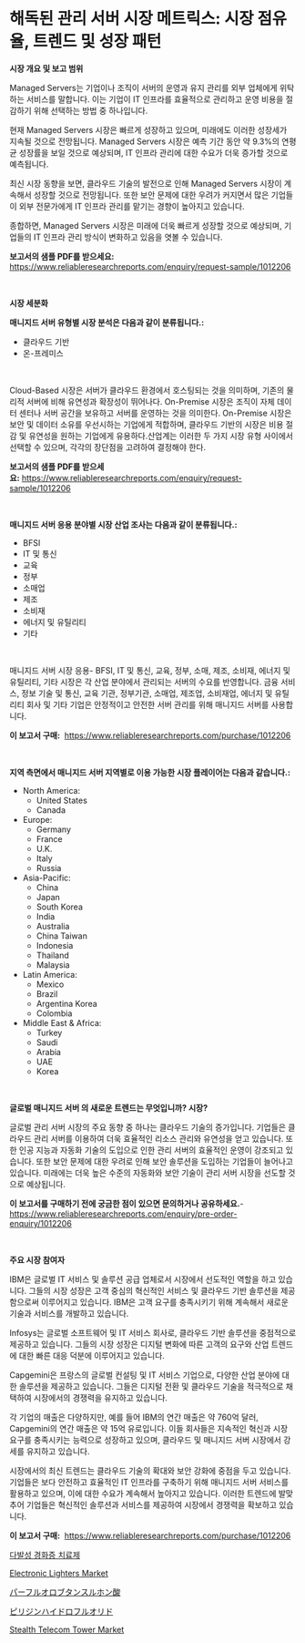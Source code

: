 <p><h1>해독된 관리 서버 시장 메트릭스: 시장 점유율, 트렌드 및 성장 패턴</h1></p><p><strong>시장 개요 및 보고 범위</strong></p>
<p><p>Managed Servers는 기업이나 조직이 서버의 운영과 유지 관리를 외부 업체에게 위탁하는 서비스를 말합니다. 이는 기업이 IT 인프라를 효율적으로 관리하고 운영 비용을 절감하기 위해 선택하는 방법 중 하나입니다.</p><p>현재 Managed Servers 시장은 빠르게 성장하고 있으며, 미래에도 이러한 성장세가 지속될 것으로 전망됩니다. Managed Servers 시장은 예측 기간 동안 약 9.3%의 연평균 성장률을 보일 것으로 예상되며, IT 인프라 관리에 대한 수요가 더욱 증가할 것으로 예측됩니다.</p><p>최신 시장 동향을 보면, 클라우드 기술의 발전으로 인해 Managed Servers 시장이 계속해서 성장할 것으로 전망됩니다. 또한 보안 문제에 대한 우려가 커지면서 많은 기업들이 외부 전문가에게 IT 인프라 관리를 맡기는 경향이 높아지고 있습니다.</p><p>종합하면, Managed Servers 시장은 미래에 더욱 빠르게 성장할 것으로 예상되며, 기업들의 IT 인프라 관리 방식이 변화하고 있음을 엿볼 수 있습니다.</p></p>
<p><strong>보고서의 샘플 PDF를 받으세요:</strong> <a href="https://www.reliableresearchreports.com/enquiry/request-sample/1012206">https://www.reliableresearchreports.com/enquiry/request-sample/1012206</a></p>
<p>&nbsp;</p>
<p><strong>시장 세분화</strong></p>
<p><strong>매니지드 서버 유형별 시장 분석은 다음과 같이 분류됩니다.:</strong></p>
<p><ul><li>클라우드 기반</li><li>온-프레미스</li></ul></p>
<p>&nbsp;</p>
<p><p>Cloud-Based 시장은 서버가 클라우드 환경에서 호스팅되는 것을 의미하며, 기존의 물리적 서버에 비해 유연성과 확장성이 뛰어나다. On-Premise 시장은 조직이 자체 데이터 센터나 서버 공간을 보유하고 서버를 운영하는 것을 의미한다. On-Premise 시장은 보안 및 데이터 소유를 우선시하는 기업에게 적합하며, 클라우드 기반의 시장은 비용 절감 및 유연성을 원하는 기업에게 유용하다.산업계는 이러한 두 가지 시장 유형 사이에서 선택할 수 있으며, 각각의 장단점을 고려하여 결정해야 한다.</p></p>
<p><strong>보고서의 샘플 PDF를 받으세요:</strong>&nbsp;<a href="https://www.reliableresearchreports.com/enquiry/request-sample/1012206">https://www.reliableresearchreports.com/enquiry/request-sample/1012206</a></p>
<p>&nbsp;</p>
<p><strong> 매니지드 서버 응용 분야별 시장 산업 조사는 다음과 같이 분류됩니다.:</strong></p>
<p><ul><li>BFSI</li><li>IT 및 통신</li><li>교육</li><li>정부</li><li>소매업</li><li>제조</li><li>소비재</li><li>에너지 및 유틸리티</li><li>기타</li></ul></p>
<p>&nbsp;</p>
<p><p>매니지드 서버 시장 응용- BFSI, IT 및 통신, 교육, 정부, 소매, 제조, 소비재, 에너지 및 유틸리티, 기타 시장은 각 산업 분야에서 관리되는 서버의 수요를 반영합니다. 금융 서비스, 정보 기술 및 통신, 교육 기관, 정부기관, 소매업, 제조업, 소비재업, 에너지 및 유틸리티 회사 및 기타 기업은 안정적이고 안전한 서버 관리를 위해 매니지드 서버를 사용합니다.</p></p>
<p><strong>이 보고서 구매:</strong>&nbsp; <a href="https://www.reliableresearchreports.com/purchase/1012206">https://www.reliableresearchreports.com/purchase/1012206</a></p>
<p>&nbsp;</p>
<p><strong>지역 측면에서 매니지드 서버 지역별로 이용 가능한 시장 플레이어는 다음과 같습니다.:</strong></p>
<p><ul>
    <li>
        North America:
        <ul>
            <li>United States</li>
            <li>Canada</li>
        </ul>
    </li>
    <li>
        Europe:
        <ul>
            <li>Germany</li>
            <li>France</li>
            <li>U.K.</li>
            <li>Italy</li>
            <li>Russia</li>
        </ul>
    </li>
    <li>
        Asia-Pacific:
        <ul>
            <li>China</li>
            <li>Japan</li>
            <li>South Korea</li>
            <li>India</li>
            <li>Australia</li>
            <li>China Taiwan</li>
            <li>Indonesia</li>
            <li>Thailand</li>
            <li>Malaysia</li>
        </ul>
    </li>
    <li>
        Latin America:
        <ul>
            <li>Mexico</li>
            <li>Brazil</li>
            <li>Argentina Korea</li>
            <li>Colombia</li>
        </ul>
    </li>
    <li>
        Middle East & Africa:
        <ul>
            <li>Turkey</li>
            <li>Saudi</li>
            <li>Arabia</li>
            <li>UAE</li>
            <li>Korea</li>
        </ul>
    </li>
    </ul></p>
<p>&nbsp;</p>
<p><strong>글로벌 매니지드 서버 의 새로운 트렌드는 무엇입니까? 시장?</strong></p>
<p><p>글로벌 관리 서버 시장의 주요 동향 중 하나는 클라우드 기술의 증가입니다. 기업들은 클라우드 관리 서버를 이용하여 더욱 효율적인 리소스 관리와 유연성을 얻고 있습니다. 또한 인공 지능과 자동화 기술의 도입으로 인한 관리 서버의 효율적인 운영이 강조되고 있습니다. 또한 보안 문제에 대한 우려로 인해 보안 솔루션을 도입하는 기업들이 늘어나고 있습니다. 미래에는 더욱 높은 수준의 자동화와 보안 기술이 관리 서버 시장을 선도할 것으로 예상됩니다.</p></p>
<p><strong>이 보고서를 구매하기 전에 궁금한 점이 있으면 문의하거나 공유하세요.</strong>- <a href="https://www.reliableresearchreports.com/enquiry/pre-order-enquiry/1012206">https://www.reliableresearchreports.com/enquiry/pre-order-enquiry/1012206</a></p>
<p>&nbsp;</p>
<p><strong>주요 시장 참여자</strong></p>
<p><p>IBM은 글로벌 IT 서비스 및 솔루션 공급 업체로서 시장에서 선도적인 역할을 하고 있습니다. 그들의 시장 성장은 고객 중심의 혁신적인 서비스 및 클라우드 기반 솔루션을 제공함으로써 이루어지고 있습니다. IBM은 고객 요구를 충족시키기 위해 계속해서 새로운 기술과 서비스를 개발하고 있습니다.</p><p>Infosys는 글로벌 소프트웨어 및 IT 서비스 회사로, 클라우드 기반 솔루션을 중점적으로 제공하고 있습니다. 그들의 시장 성장은 디지털 변화에 따른 고객의 요구와 산업 트렌드에 대한 빠른 대응 덕분에 이루어지고 있습니다.</p><p>Capgemini은 프랑스의 글로벌 컨설팅 및 IT 서비스 기업으로, 다양한 산업 분야에 대한 솔루션을 제공하고 있습니다. 그들은 디지털 전환 및 클라우드 기술을 적극적으로 채택하여 시장에서의 경쟁력을 유지하고 있습니다.</p><p>각 기업의 매출은 다양하지만, 예를 들어 IBM의 연간 매출은 약 760억 달러, Capgemini의 연간 매출은 약 15억 유로입니다. 이들 회사들은 지속적인 혁신과 시장 요구를 충족시키는 능력으로 성장하고 있으며, 클라우드 및 매니지드 서버 시장에서 강세를 유지하고 있습니다.</p><p>시장에서의 최신 트렌드는 클라우드 기술의 확대와 보안 강화에 중점을 두고 있습니다. 기업들은 보다 안전하고 효율적인 IT 인프라를 구축하기 위해 매니지드 서버 서비스를 활용하고 있으며, 이에 대한 수요가 계속해서 높아지고 있습니다. 이러한 트렌드에 발맞추어 기업들은 혁신적인 솔루션과 서비스를 제공하여 시장에서 경쟁력을 확보하고 있습니다.</p></p>
<p><strong>이 보고서 구매:</strong>&nbsp;&nbsp;<a href="https://www.reliableresearchreports.com/purchase/1012206">https://www.reliableresearchreports.com/purchase/1012206</a></p>
<p><p><a href="https://medium.com/@conradkirrlin76575/%EB%8B%A4%EB%B0%98%ED%96%A5-%EA%B2%BD%ED%99%94%EC%A6%9D-%EC%95%BD%EB%AC%BC-%EC%8B%9C%EC%9E%A5-%EA%B7%9C%EB%AA%A8-cagr-%ED%8A%B8%EB%A0%8C%EB%93%9C-2024-2030-ba13b2b4b609">다발성 경화증 치료제</a></p><p><a href="https://github.com/vimar16th/Market-Research-Report-List-3/blob/main/electronic-lighters-market.md">Electronic Lighters Market</a></p><p><a href="https://github.com/zjkmgcs938405/Market-Research-Report-List-1/blob/main/83579406751.md">パーフルオロブタンスルホン酸</a></p><p><a href="https://github.com/mohamedbakry57/Market-Research-Report-List-3/blob/main/74794126750.md">ピリジンハイドロフルオリド</a></p><p><a href="https://issuu.com/reportprime-2/docs/stealth-telecom-tower-market-size-2030.pptx">Stealth Telecom Tower Market</a></p></p>
